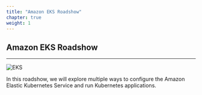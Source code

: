 ```yaml
---
title: "Amazon EKS Roadshow"
chapter: true
weight: 1
---
```

## Amazon EKS Roadshow

----

![EKS](images/3-service-animated.gif)

In this roadshow, we will explore multiple ways to configure the Amazon Elastic Kubernetes Service and run Kubernetes applications.
